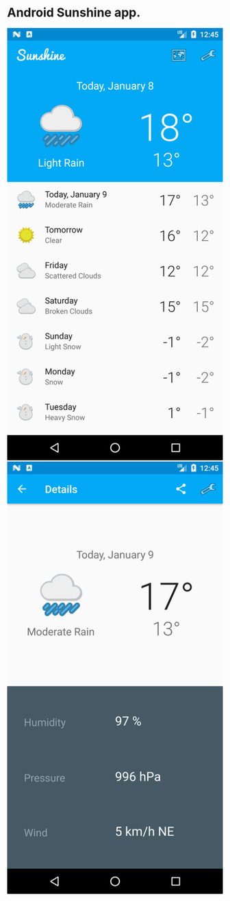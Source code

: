 Android Sunshine app.
========
![Screenshot_1547037922.png](https://github.com/boazz300/Sunshine/blob/master/Screenshot_1547037922.png)
![Screenshot_1547037935.png](https://github.com/boazz300/Sunshine/blob/master/Screenshot_1547037935.png)

